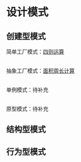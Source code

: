 # 设计模式
## 创建型模式
简单工厂模式：[四则运算](/src/main/java/cn/maxiaot/factory/simplefactory)

<br>抽象工厂模式：[面积周长计算](/src/main/java/cn/maxiaot/factory/abstracefactory)

<br>单例模式：待补充

<br>原型模式：待补充

## 结构型模式

## 行为型模式

